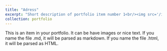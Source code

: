 ```yaml
---
title: "Adress"
excerpt: "Short description of portfolio item number 1<br/><img src='/images/wzy.png'>"
collection: portfolio
---
```


This is an item in your portfolio. It can be have images or nice text. If you name the file .md, it will be parsed as markdown. If you name the file .html, it will be parsed as HTML. 

